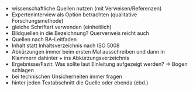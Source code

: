 - wissenschaftliche Quellen nutzen (mit Verweisen/Referenzen)
- Experteninterview als Option betrachten (qualitative Forschungsmethode)
- gleiche Schriftart verwenden (einheitlich)
- Bildquellen in die Bezeichnung? Querverweis reicht auch
- Quellen nach BA-Leitfaden
- Inhalt statt Inhaltsverzeichnis nach ISO 5008
- Abkürzungen immer beim ersten Mal ausschreiben und dann in Klammern dahinter + ins Abkürzungsverzeichnis
- Ergebnisse/Fazit: Was sollte laut Einleitung aufgezeigt werden? -> Bogen schlagen
- bei technischen Unsicherheiten immer fragen
- hinter jeden Textabschnitt die Quelle oder ebenda (ebd.)
